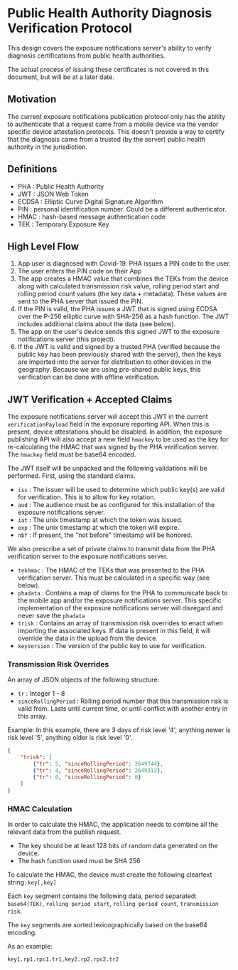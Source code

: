 # Public Health Authority Diagnosis Verification Protocol

This design covers the exposure notifications server's ability to verify
diagnosis certifications from public health authorities.

The actual process of issuing these certificates is not covered in this
document, but will be at a later date.

## Motivation

The current exposure notifications publication protocol only has the ability to
authenticate that a request came from a mobile device via the vendor specific
device attestation protocols. This doesn't provide a way to certify that the
diagnosis came from a trusted (by the server) public health authority in the
jurisdiction.

## Definitions

- PHA : Public Health Authority
- JWT : JSON Web Token
- ECDSA : Elliptic Curve Digital Signature Algorithm
- PIN : personal identification number. Could be a different authenticator.
- HMAC : hash-based message authentication code
- TEK : Temporary Exposure Key

## High Level Flow

1. App user is diagnosed with Covid-19. PHA issues a PIN code to the user.
2. The user enters the PIN code on their App
3. The app creates a HMAC value that combines the TEKs from the device along
   with calculated transmission risk value, rolling period start and rolling
   period count values (the key data + metadata). These values are sent to the
   PHA server that issued the PIN.
4. If the PIN is valid, the PHA issues a JWT that is signed using ECDSA over the
   P-256 elliptic curve with SHA-256 as a hash function. The JWT includes
   additional claims about the data (see below).
5. The app on the user's device sends this signed JWT to the exposure
   notifications server (this project).
6. If the JWT is valid and signed by a trusted PHA (verified because the public
   key has been previously shared with the server), then the keys are imported
   into the server for distribution to other devices in the geography. Because
   we are using pre-shared public keys, this verification can be done with
   offline verification.

## JWT Verification + Accepted Claims

The exposure notifications server will accept this JWT in the current
`verificationPayload` field in the exposure reporting API. When this is present,
device attestations should be disabled. In addition, the exposure publishing API
will also accept a new field `hmackey` to be used as the key for re-calculating
the HMAC that was signed by the PHA verification server. The `hmackey` field
must be base64 encoded.

The JWT itself will be unpacked and the following validations will be performed.
First, using the standard claims.

- `iss` : The issuer will be used to determine which public key(s) are valid for
  verification. This is to allow for key rotation.
- `aud` : The audience must be as configured for this installation of the
  exposure notifications server.
- `iat` : The unix timestamp at which the token was issued.
- `exp` : The unix timestamp at which the token will expire.
- `nbf` : If present, the "not before" timestamp will be honored.

We also prescribe a set of private claims to transmit data from the PHA
verification server to the exposure notifications server.

- `tekhmac` : The HMAC of the TEKs that was presented to the PHA verification
  server. This must be calculated in a specific way (see below).
- `phadata` : Contains a map of claims for the PHA to communicate back to the
  mobile app and/or the exposure notifications server. This specific
  implementation of the exposure notifications server will disregard and never
  save the `phadata`
- `trisk` : Contains an array of transmission risk overrides to enact when
  importing the associated keys. If data is present in this field, it will
  override the data in the upload from the device.
- `keyVersion` : The version of the public key to use for verification.

### Transmission Risk Overrides

An array of JSON objects of the following structure:

- `tr` : Integer 1 - 8
- `sinceRollingPeriod` : Rolling period number that this transmission risk is
  valid from. Lasts until current time, or until conflict with another entry in
  this array.

Example: In this example, there are 3 days of risk level '4', anything newer is
risk level '5', anything older is risk level '0'.

```JSON
{
	"trisk": [
		{"tr": 5, "sinceRollingPeriod": 2649744},
		{"tr": 4, "sinceRollingPeriod": 2649312},
		{"tr": 0, "sinceRollingPeriod": 0}
	]
}
```

### HMAC Calculation

In order to calculate the HMAC, the application needs to combine all the
relevant data from the publish request.

- The key should be at least 128 bits of random data generated on the device.
- The hash function used must be SHA 256

To calculate the HMAC, the device must create the following cleartext string:
`key[,key]`

Each `key` segment contains the following data, period separated: `base64(TEK)`,
`rolling period start`, `rolling period count`, `transmission risk`.

The `key` segments are sorted lexicographically based on the base64 encoding.

As an example:

```
key1.rp1.rpc1.tr1,key2.rp2.rpc2.tr2
```
